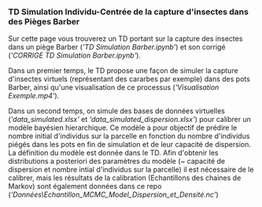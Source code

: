 ### TD Simulation Individu-Centrée de la capture d'insectes dans des Pièges Barber

Sur cette page vous trouverez un TD portant sur la capture des insectes dans un piège Barber (*'TD Simulation Barber.ipynb'*) et son corrigé (*'CORRIGE TD Simulation Barber.ipynb'*). 

Dans un premier temps, le TD propose une façon de simuler la capture d'insectes virtuels (représentant des cararbes par exemple) dans des pots Barber, ainsi qu'une visualisation de ce processus (*'Visualisation Exemple.mp4'*). 

Dans un second temps, on simule des bases de données virtuelles (*'data_simulated.xlsx'* et *'data_simulated_dispersion.xlsx'*) pour calibrer un modèle bayésien hierarchique. Ce modèle a pour objectif de prédire le nombre initial d'individus sur la parcelle en fonction du nombre d'individus piégés dans les pots en fin de simulation et de leur capacité de dispersion. La définition du modèle est donnée dans le TD. Afin d'obtenir les distributions a posteriori des paramètres du modèle (~ capacité de dispersion et nombre intial d'individus sur la parcelle) il est nécessaire de le calibrer, mais les résultats de la calibration (Echantillons des chaines de Markov) sont également données dans ce repo (*'Données\Echantillon_MCMC_Model_Dispersion_et_Densité.nc'*) 
